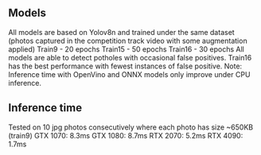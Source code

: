 ## Models
All models are based on Yolov8n and trained under the same dataset (photos captured in the competition track video with some augmentation applied)
Train9 - 20 epochs
Train15 - 50 epochs
Train16 - 30 epochs
All models are able to detect potholes with occasional false positives. Train16 has the best performance with fewest instances of false positive.
Note: Inference time with OpenVino and ONNX models only improve under CPU inference.

## Inference time
Tested on 10 jpg photos consecutively where each photo has size ~650KB (train9)
GTX 1070: 8.3ms
GTX 1080: 8.7ms
RTX 2070: 5.2ms
RTX 4090: 1.7ms
